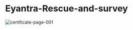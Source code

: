 # Eyantra-Rescue-and-survey
![certificate-page-001](https://user-images.githubusercontent.com/59112785/92140158-5dede700-ee2e-11ea-981f-c9e83f8906be.jpg)
